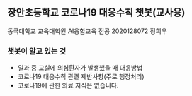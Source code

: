 ## 장안초등학교 코로나19 대응수칙 챗봇(교사용)
동국대학교 교육대학원 AI융합교육 전공 2020128072 정희우

### 챗봇이 알고 있는 것
- 일과 중 교실에 의심환자가 발생했을 때 대응방법
- 코로나19 대응수칙 관련 제반사항(주로 행정처리)
- 코로나19에 관한 의료 지식은 없습니다.
